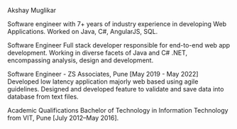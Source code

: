 Akshay Muglikar

Software engineer with 7+ years of industry experience in developing Web Applications. 
Worked on Java, C#, AngularJS, SQL.

Software Engineer
Full stack developer responsible for end-to-end web app development. Working in diverse facets of Java and C# .NET, encompassing analysis, design and development.

Software Engineer - ZS Associates, Pune [May 2019 - May 2022]
Developed low latency application majorly web based using agile guidelines.
Designed and developed feature to validate and save data into database from text files.

Academic Qualifications
Bachelor of Technology in Information Technology from VIT, Pune [July 2012–May 2016]. 
